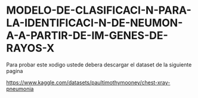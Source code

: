 # MODELO-DE-CLASIFICACI-N-PARA-LA-IDENTIFICACI-N-DE-NEUMON-A-A-PARTIR-DE-IM-GENES-DE-RAYOS-X

Para probar este xodigo ustede debera descargar el dataset de la siguiente pagina

https://www.kaggle.com/datasets/paultimothymooney/chest-xray-pneumonia
